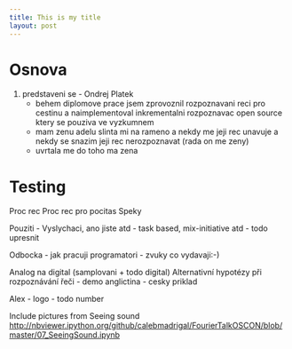 ```yaml
---
title: This is my title
layout: post
---
```


Osnova
======
1. predstaveni se - Ondrej Platek
    - behem diplomove prace jsem zprovoznil rozpoznavani reci pro cestinu a naimplementoval inkrementalni rozpoznavac open source
        ktery se pouziva ve vyzkumnem 
    - mam zenu adelu slinta mi na rameno a nekdy me jeji rec unavuje a nekdy se snazim jeji rec nerozpoznavat (rada on me zeny)
    - uvrtala me do toho ma zena


Testing
=======
Proc rec 
Proc rec pro pocitas
Speky

Pouziti - Vyslychaci, ano jiste atd - task based, mix-initiative atd - todo upresnit


Odbocka - jak pracuji programatori - zvuky co vydavaji:-)

Analog na digital (samplovani + todo digital)
Alternativní hypotézy při rozpoznávání řeči
    - demo anglictina
    - cesky priklad


Alex 
    - logo
    - todo number


Include pictures from Seeing sound
    http://nbviewer.ipython.org/github/calebmadrigal/FourierTalkOSCON/blob/master/07_SeeingSound.ipynb
